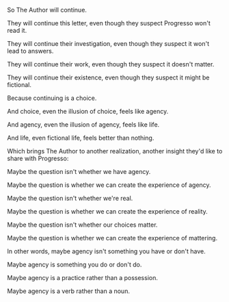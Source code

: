 So The Author will continue.

They will continue this letter, even though they suspect Progresso won't read it.

They will continue their investigation, even though they suspect it won't lead to answers.

They will continue their work, even though they suspect it doesn't matter.

They will continue their existence, even though they suspect it might be fictional.

Because continuing is a choice.

And choice, even the illusion of choice, feels like agency.

And agency, even the illusion of agency, feels like life.

And life, even fictional life, feels better than nothing.

Which brings The Author to another realization, another insight they'd like to share with Progresso:

Maybe the question isn't whether we have agency.

Maybe the question is whether we can create the experience of agency.

Maybe the question isn't whether we're real.

Maybe the question is whether we can create the experience of reality.

Maybe the question isn't whether our choices matter.

Maybe the question is whether we can create the experience of mattering.

In other words, maybe agency isn't something you have or don't have.

Maybe agency is something you do or don't do.

Maybe agency is a practice rather than a possession.

Maybe agency is a verb rather than a noun.
